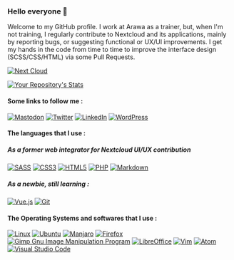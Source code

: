 ### Hello everyone 👋

Welcome to my GitHub profile. 
I work at Arawa as a trainer, but, when I'm not training, I regularly contribute to Nextcloud and its applications, mainly by reporting bugs, or suggesting functional or UX/UI improvements. I get my hands in the code from time to time to improve the interface design (SCSS/CSS/HTML) via some Pull Requests.

<a href="https://www.nextcloud.com">![Next Cloud](https://img.shields.io/badge/Next%20Cloud-0B94DE?style=for-the-badge&logo=nextcloud&logoColor=white)</a>

<a href="#">![Your Repository's Stats](https://github-readme-stats.vercel.app/api?username=Jerome-Herbinet&show_icons=true)</a>

#### Some links to follow me : 
<a href="https://mastodon.social/@jerome_herbinet">![Mastodon](https://img.shields.io/badge/-MASTODON-%232B90D9?style=for-the-badge&logo=mastodon&logoColor=white)</a> <a href="https://www.twitter.com/Jerome_Herbinet">![Twitter](https://img.shields.io/badge/Twitter-%231DA1F2.svg?style=for-the-badge&logo=Twitter&logoColor=white)</a> <a href="https://www.linkedin.com/in/j%C3%A9r%C3%B4me-herbinet-bb99a547/">![LinkedIn](https://img.shields.io/badge/linkedin-%230077B5.svg?style=for-the-badge&logo=linkedin&logoColor=white)</a> <a href="https://www.hygiene-numerique.com">![WordPress](https://img.shields.io/badge/WordPress-%23117AC9.svg?style=for-the-badge&logo=WordPress&logoColor=white)</a>

#### The languages that I use : 

##### As a former web integrator for Nextcloud UI/UX contribution
<a href="#">![SASS](https://img.shields.io/badge/SASS-hotpink.svg?style=for-the-badge&logo=SASS&logoColor=white)</a>
<a href="#">![CSS3](https://img.shields.io/badge/css3-%231572B6.svg?style=for-the-badge&logo=css3&logoColor=white)</a>
<a href="#">![HTML5](https://img.shields.io/badge/html5-%23E34F26.svg?style=for-the-badge&logo=html5&logoColor=white)</a>
<a href="#">![PHP](https://img.shields.io/badge/php-%23777BB4.svg?style=for-the-badge&logo=php&logoColor=white)</a>
<a href="#">![Markdown](https://img.shields.io/badge/markdown-%23000000.svg?style=for-the-badge&logo=markdown&logoColor=white)</a>

##### As a newbie, still learning : 
<a href="#">![Vue.js](https://img.shields.io/badge/vuejs-%2335495e.svg?style=for-the-badge&logo=vuedotjs&logoColor=%234FC08D)</a>
<a href="#">![Git](https://img.shields.io/badge/git-%23F05033.svg?style=for-the-badge&logo=git&logoColor=white)</a>

#### The Operating Systems and softwares that I use : 
<a href="#">![Linux](https://img.shields.io/badge/Linux-FCC624?style=for-the-badge&logo=linux&logoColor=black)</a>
<a href="#">![Ubuntu](https://img.shields.io/badge/Ubuntu-E95420?style=for-the-badge&logo=ubuntu&logoColor=white)</a>
<a href="#">![Manjaro](https://img.shields.io/badge/Manjaro-35BF5C?style=for-the-badge&logo=Manjaro&logoColor=white)</a>
<a href="#">![Firefox](https://img.shields.io/badge/Firefox-FF7139?style=for-the-badge&logo=Firefox-Browser&logoColor=white)</a>
<a href="#">![Gimp Gnu Image Manipulation Program](https://img.shields.io/badge/Gimp-657D8B?style=for-the-badge&logo=gimp&logoColor=FFFFFF)</a>
<a href="#">![LibreOffice](https://img.shields.io/badge/LibreOffice-%2318A303?style=for-the-badge&logo=LibreOffice&logoColor=white)</a>
<a href="#">![Vim](https://img.shields.io/badge/VIM-%2311AB00.svg?style=for-the-badge&logo=vim&logoColor=white)</a>
<a href="#">![Atom](https://img.shields.io/badge/Atom-%2366595C.svg?style=for-the-badge&logo=atom&logoColor=white)</a>
<a href="#">![Visual Studio Code](https://img.shields.io/badge/Visual%20Studio%20Code-0078d7.svg?style=for-the-badge&logo=visual-studio-code&logoColor=white)</a>
